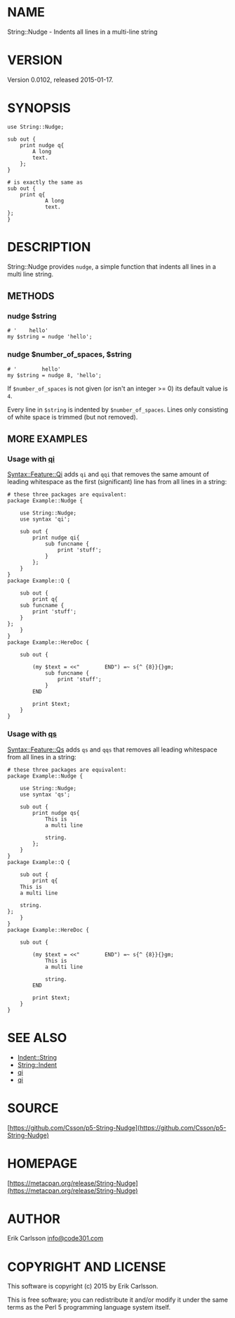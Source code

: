 # NAME

String::Nudge - Indents all lines in a multi-line string

# VERSION

Version 0.0102, released 2015-01-17.

# SYNOPSIS

    use String::Nudge;

    sub out {
        print nudge q{
            A long
            text.
        };
    }

    # is exactly the same as
    sub out {
        print q{
                A long
                text.
    };
    }

# DESCRIPTION

String::Nudge provides `nudge`, a simple function that indents all lines in a multi line string.

## METHODS

### nudge $string

    # '    hello'
    my $string = nudge 'hello';

### nudge $number\_of\_spaces, $string

    # '        hello'
    my $string = nudge 8, 'hello';

If `$number_of_spaces` is not given (or isn't an integer >= 0) its default value is `4`.

Every line in `$string` is indented by `$number_of_spaces`. Lines only consisting of white space is trimmed (but not removed).

## MORE EXAMPLES

### Usage with [qi](https://metacpan.org/pod/Syntax::Feature::Qi)

[Syntax::Feature::Qi](https://metacpan.org/pod/Syntax::Feature::Qi) adds `qi` and `qqi` that removes the same amount of leading whitespace as the first (significant) line has from all lines in a string:

    # these three packages are equivalent:
    package Example::Nudge {

        use String::Nudge;
        use syntax 'qi';

        sub out {
            print nudge qi{
                sub funcname {
                    print 'stuff';
                }
            };
        }
    }
    package Example::Q {

        sub out {
            print q{
        sub funcname {
            print 'stuff';
        }
    };
        }
    }
    package Example::HereDoc {

        sub out {

            (my $text = <<"        END") =~ s{^ {8}}{}gm;
                sub funcname {
                    print 'stuff';
                }
            END

            print $text;
        }
    }

### Usage with [qs](https://metacpan.org/pod/Syntax::Feature::Qs)

[Syntax::Feature::Qs](https://metacpan.org/pod/Syntax::Feature::Qs) adds `qs` and `qqs` that removes all leading whitespace from all lines in a string:

    # these three packages are equivalent:
    package Example::Nudge {

        use String::Nudge;
        use syntax 'qs';

        sub out {
            print nudge qs{
                This is
                a multi line

                string.
            };
        }
    }
    package Example::Q {

        sub out {
            print q{
        This is
        a multi line

        string.
    };
        }
    }
    package Example::HereDoc {

        sub out {

            (my $text = <<"        END") =~ s{^ {8}}{}gm;
                This is
                a multi line

                string.
            END

            print $text;
        }
    }

# SEE ALSO

- [Indent::String](https://metacpan.org/pod/Indent::String)
- [String::Indent](https://metacpan.org/pod/String::Indent)
- [qi](https://metacpan.org/pod/Syntax::Feature::Qi)
- [qi](https://metacpan.org/pod/Syntax::Feature::Qs)

# SOURCE

[https://github.com/Csson/p5-String-Nudge](https://github.com/Csson/p5-String-Nudge)

# HOMEPAGE

[https://metacpan.org/release/String-Nudge](https://metacpan.org/release/String-Nudge)

# AUTHOR

Erik Carlsson <info@code301.com>

# COPYRIGHT AND LICENSE

This software is copyright (c) 2015 by Erik Carlsson.

This is free software; you can redistribute it and/or modify it under
the same terms as the Perl 5 programming language system itself.
